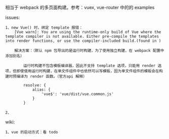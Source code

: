 相当于 webpack 的多页面构建。参考：vuex, vue-router 中的的 examples

issues:

    1、new Vue() 时，绑定 template 报错：
        [Vue warn]: You are using the runtime-only build of Vue where the template compiler is not available. Either pre-compile the templates into render functions, or use the compiler-included build.(found in )

        解决方案：（默认 npm 包导出的是运行时构建，为了使用独立构建，在 webpack 配置中添加别名）

            运行时构建不包含模板编译器，因此不支持 template 选项，只能用 render 选项，但即使使用运行时构建，在单文件组件中也依然可以写模板，因为单文件组件的模板会在构建时预编译为 render 函数。（官方api 解释）

            resolve: {
                alias: {
                    'vue$': 'vue/dist/vue.common.js'
                }
            }

    2、

wiki:

    1、vue 的启动方式：看 todo